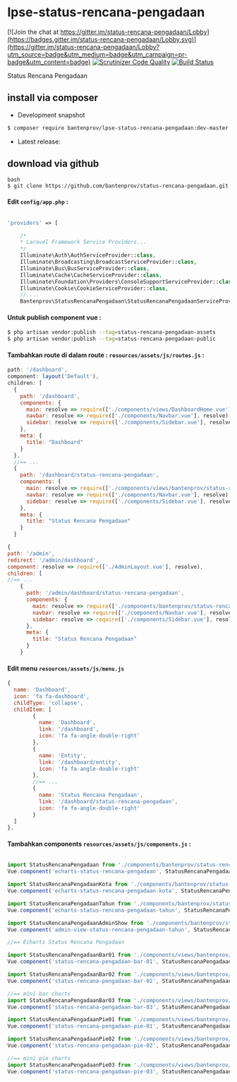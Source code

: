 # lpse-status-rencana-pengadaan

[![Join the chat at https://gitter.im/status-rencana-pengadaan/Lobby](https://badges.gitter.im/status-rencana-pengadaan/Lobby.svg)](https://gitter.im/status-rencana-pengadaan/Lobby?utm_source=badge&utm_medium=badge&utm_campaign=pr-badge&utm_content=badge)
[![Scrutinizer Code Quality](https://scrutinizer-ci.com/g/bantenprov/status-rencana-pengadaan/badges/quality-score.png?b=master)](https://scrutinizer-ci.com/g/bantenprov/status-rencana-pengadaan/?branch=master)
[![Build Status](https://scrutinizer-ci.com/g/bantenprov/status-rencana-pengadaan/badges/build.png?b=master)](https://scrutinizer-ci.com/g/bantenprov/status-rencana-pengadaan/build-status/master)

Status Rencana Pengadaan

## install via composer

- Development snapshot
```bash
$ composer require bantenprov/lpse-status-rencana-pengadaan:dev-master
```
- Latest release:

## download via github
~~~
bash
$ git clone https://github.com/bantenprov/status-rencana-pengadaan.git
~~~


#### Edit `config/app.php` :
```php

'providers' => [

    /*
    * Laravel Framework Service Providers...
    */
    Illuminate\Auth\AuthServiceProvider::class,
    Illuminate\Broadcasting\BroadcastServiceProvider::class,
    Illuminate\Bus\BusServiceProvider::class,
    Illuminate\Cache\CacheServiceProvider::class,
    Illuminate\Foundation\Providers\ConsoleSupportServiceProvider::class,
    Illuminate\Cookie\CookieServiceProvider::class,
    //....
    Bantenprov\StatusRencanaPengadaan\StatusRencanaPengadaanServiceProvider::class,

```

#### Untuk publish component vue :

```bash
$ php artisan vendor:publish --tag=status-rencana-pengadaan-assets
$ php artisan vendor:publish --tag=status-rencana-pengadaan-public
```
#### Tambahkan route di dalam route : `resources/assets/js/routes.js` :

```javascript
path: '/dashboard',
component: layout('Default'),
children: [
  {
    path: '/dashboard',
    components: {
      main: resolve => require(['./components/views/DashboardHome.vue'], resolve),
      navbar: resolve => require(['./components/Navbar.vue'], resolve),
      sidebar: resolve => require(['./components/Sidebar.vue'], resolve)
    },
    meta: {
      title: "Dashboard"
    }
  },
  //== ...
  {
    path: '/dashboard/status-rencana-pengadaan',
    components: {
      main: resolve => require(['./components/views/bantenprov/status-rencana-pengadaan/DashboardStatusRencanaPengadaan.vue'], resolve),
      navbar: resolve => require(['./components/Navbar.vue'], resolve),
      sidebar: resolve => require(['./components/Sidebar.vue'], resolve)
    },
    meta: {
      title: "Status Rencana Pengadaan"
    }
  }
```

```javascript
{
path: '/admin',
redirect: '/admin/dashboard',
component: resolve => require(['./AdminLayout.vue'], resolve),
children: [
//== ...
    {
      path: '/admin/dashboard/status-rencana-pengadaan',
      components: {
        main: resolve => require(['./components/bantenprov/status-rencana-pengadaan/StatusRencanaPengadaanAdmin.show.vue'], resolve),
        navbar: resolve => require(['./components/Navbar.vue'], resolve),
        sidebar: resolve => require(['./components/Sidebar.vue'], resolve)
      },
      meta: {
        title: "Status Rencana Pengadaan"
      }
    }

```
#### Edit menu `resources/assets/js/menu.js`

```javascript
{
  name: 'Dashboard',
  icon: 'fa fa-dashboard',
  childType: 'collapse',
  childItem: [
        {
          name: 'Dashboard',
          link: '/dashboard',
          icon: 'fa fa-angle-double-right'
        },
        {
          name: 'Entity',
          link: '/dashboard/entity',
          icon: 'fa fa-angle-double-right'
        },
        //== ...
        {
          name: 'Status Rencana Pengadaan',
          link: '/dashboard/status-rencana-pengadaan',
          icon: 'fa fa-angle-double-right'
        }
  ]
},

```

#### Tambahkan components `resources/assets/js/components.js` :

```javascript

import StatusRencanaPengadaan from './components/bantenprov/status-rencana-pengadaan/StatusRencanaPengadaan.chart.vue';
Vue.component('echarts-status-rencana-pengadaan', StatusRencanaPengadaan);

import StatusRencanaPengadaanKota from './components/bantenprov/status-rencana-pengadaan/StatusRencanaPengadaanKota.chart.vue';
Vue.component('echarts-status-rencana-pengadaan-kota', StatusRencanaPengadaanKota);

import StatusRencanaPengadaanTahun from './components/bantenprov/status-rencana-pengadaan/StatusRencanaPengadaanTahun.chart.vue';
Vue.component('echarts-status-rencana-pengadaan-tahun', StatusRencanaPengadaanTahun);

import StatusRencanaPengadaanAdminShow from './components/bantenprov/status-rencana-pengadaan/StatusRencanaPengadaanAdmin.show.vue';
Vue.component('admin-view-status-rencana-pengadaan-tahun', StatusRencanaPengadaanAdminShow);

//== Echarts Status Rencana Pengadaan

import StatusRencanaPengadaanBar01 from './components/views/bantenprov/status-rencana-pengadaan/StatusRencanaPengadaanBar01.vue';
Vue.component('status-rencana-pengadaan-bar-01', StatusRencanaPengadaanBar01);

import StatusRencanaPengadaanBar02 from './components/views/bantenprov/status-rencana-pengadaan/StatusRencanaPengadaanBar02.vue';
Vue.component('status-rencana-pengadaan-bar-02', StatusRencanaPengadaanBar02);

//== mini bar charts
import StatusRencanaPengadaanBar03 from './components/views/bantenprov/status-rencana-pengadaan/StatusRencanaPengadaanBar03.vue';
Vue.component('status-rencana-pengadaan-bar-03', StatusRencanaPengadaanBar03);

import StatusRencanaPengadaanPie01 from './components/views/bantenprov/status-rencana-pengadaan/StatusRencanaPengadaanPie01.vue';
Vue.component('status-rencana-pengadaan-pie-01', StatusRencanaPengadaanPie01);

import StatusRencanaPengadaanPie02 from './components/views/bantenprov/status-rencana-pengadaan/StatusRencanaPengadaanPie02.vue';
Vue.component('status-rencana-pengadaan-pie-02', StatusRencanaPengadaanPie02);

//== mini pie charts
import StatusRencanaPengadaanPie03 from './components/views/bantenprov/status-rencana-pengadaan/StatusRencanaPengadaanPie03.vue';
Vue.component('status-rencana-pengadaan-pie-03', StatusRencanaPengadaanPie03);
```
